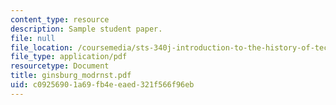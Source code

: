 ```yaml
---
content_type: resource
description: Sample student paper.
file: null
file_location: /coursemedia/sts-340j-introduction-to-the-history-of-technology-fall-2006/c09256901a69fb4eeaed321f566f96eb_ginsburg_modrnst.pdf
file_type: application/pdf
resourcetype: Document
title: ginsburg_modrnst.pdf
uid: c0925690-1a69-fb4e-eaed-321f566f96eb
---
```

